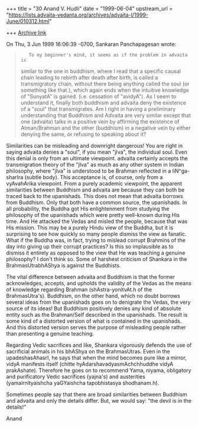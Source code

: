 +++
title = "30 Anand V. Hudli"
date = "1999-06-04"
upstream_url = "https://lists.advaita-vedanta.org/archives/advaita-l/1999-June/010312.html"

+++
[Archive link](https://lists.advaita-vedanta.org/archives/advaita-l/1999-June/010312.html)

On Thu, 3 Jun 1999 16:06:39 -0700, Sankaran Panchapagesan
 <panchap at ICSL.UCLA.EDU> wrote:
>
>        To my beginner's mind, it seems as if the problem in advaita is
>similar to the one in buddhism, where I read that a specific causal chain
>leading to rebirth after death after birth, is called a transmigratory
>chain, without there being anything called the soul (or something like
>that.), which again ends when the intuitive knowledge of "SunyatA" is
>gained. (i.e.  cessation of "avidyA"). As I seem to understand it, finally
>both buddhism and advaita deny the existence of a "soul" that
>transmigrates. Am I right in having a preliminary understanding that
>Buddhism and Advaita are very similar except that one (advaita) talks in a
>positive vein by affirming the existence of Atman/Brahman and the other
>(buddhism) in a negative vein by either denying the same, or refusing to
>speaking about it?
>

 Similarities can be misleading and downright dangerous! You are right
 in saying advaita denies a "soul", if you mean "jIva", the individual
 soul. Even this denial is only from an ultimate viewpoint. advaita
 certainly accepts the transmigration theory of the "jIva" as much as
 any other system in Indian philosophy, where "jIva" is understood to
 be Brahman reflected in a liN^ga-sharIra (subtle body). This acceptance
 is, of course, only from a vyAvahArika viewpoint. From a purely
 academic viewpoint, the apparent similarities between Buddhism and
 advaita are because they can both be traced back to the upanishads.
 This does not mean that advaita borrows from Buddhism. Only that
 both have a common source, the upanishads.
 In all probability, the Buddha got His enlightenment from studying
 the philosophy of the upanishads which were pretty well-known during
 His time. And He attacked the Vedas and misled the people, because
 that was His mission. This may be a purely Hindu view of the Buddha,
 but it is surprising to see how quickly so many people dismiss the
 view as fanatic. What if the Buddha was, in fact, trying to mislead
 corrupt Brahmins of the day into giving up their corrupt practices?
 Is this so implausible as to dismiss it entirely as opposed to the
 view that He was teaching a genuine philosophy? I don't think so.
 Some of harshest criticism of Shankara in the BrahmasUtrabhAShya is
 against the Buddhists.

 The vital difference between advaita and Buddhism is that the former
 acknowledges, accepts, and upholds the validity of the Vedas as the
 means of knowledge regarding Brahman (shAstra-yonitvAt.h of the
 BrahmasUtra's). Buddhism, on the other hand, which no doubt borrows
 several ideas from the upanishads goes on to denigrate the Vedas,
 the very source of its ideas! But Buddhism positively denies any kind
 of absolute entity such as the Brahman/Self described in the upanishads.
 The result is some kind of a distorted version of what is contained in
 the upanishads. And this distorted version serves the purpose of misleading
 people rather than presenting a genuine teaching.

 Regarding Vedic sacrifices and like, Shankara vigorously defends the
 use of sacrificial animals in his bhAShya on the BrahmasUtras. Even
 in the upadeshasAhasrI, he says that when the mind becomes pure like
 a mirror, vidyA manifests itself (chitte hyAdarshavadyasmAchchhuddhe
 vidyA prakAshate). Therefore he goes on to recommend Yama, niyama,
 obligatory and purificatory Vedic sacrifices (yajna's) and austerities
 (yamairnityaishcha yaGYaishcha tapobhistasya shodhanam.h).

 Sometimes people say that there are broad similarities between Buddhism
 and advaita and only the details differ. But, we would say: "the devil
 is in the details!"


 Anand

